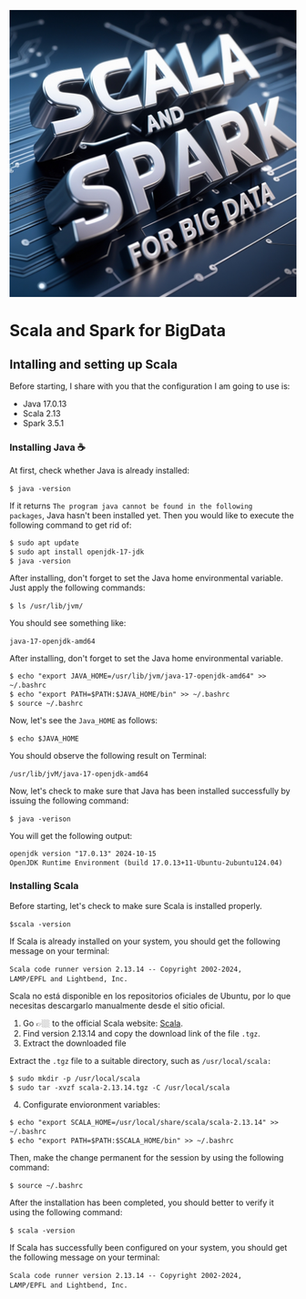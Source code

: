 ![](https://raw.githubusercontent.com/gabrielfernando01/scala_and_spark_for_bd/main/image/cover.jpg)

# Scala and Spark for BigData

## Intalling and setting up Scala

Before starting, I share with you that the configuration I am going to use is:

- Java 17.0.13
- Scala 2.13
- Spark 3.5.1

### Installing Java ☕

 At first, check whether Java is already installed:
 
 <code>$ java -version</code>
 
 If it returns <code>The program java cannot be found in the following packages</code>, Java hasn't been installed yet. Then you would like to execute the following command to get rid of:

```
$ sudo apt update
$ sudo apt install openjdk-17-jdk
$ java -version
```

After installing, don't forget to set the Java home environmental variable. Just apply the following commands:

<code>$ ls /usr/lib/jvm/ </code>

You should see something like:

<code>java-17-openjdk-amd64</code>

After installing, don't forget to set the Java home environmental variable.

```
$ echo "export JAVA_HOME=/usr/lib/jvm/java-17-openjdk-amd64" >> ~/.bashrc
$ echo "export PATH=$PATH:$JAVA_HOME/bin" >> ~/.bashrc
$ source ~/.bashrc
```

Now, let's see the <code>Java_HOME</code> as follows:

<code>$ echo $JAVA_HOME</code>

You should observe the following result on Terminal:

<code>/usr/lib/jvM/java-17-openjdk-amd64</code>

Now, let's check to make sure that Java has been installed successfully by issuing the following command:

<code>$ java -verison</code>

You will get the following output:

```
openjdk version "17.0.13" 2024-10-15
OpenJDK Runtime Environment (build 17.0.13+11-Ubuntu-2ubuntu124.04)
```

### Installing Scala

 Before starting, let's check to make sure Scala is installed properly.
 
 <code>$scala -version</code>
 
If Scala is already installed on your system, you should get the following message on your terminal:

<code>Scala code runner version 2.13.14 -- Copyright 2002-2024, LAMP/EPFL and Lightbend, Inc.</code>

Scala no está disponible en los repositorios oficiales de Ubuntu, por lo que necesitas descargarlo manualmente desde el sitio oficial. 

1. Go 👉🏼 to the official Scala website: [Scala](https://www.scala-lang.org/).
2. Find version 2.13.14 and copy the download link of the file <code>.tgz</code>.
3. Extract the downloaded file

Extract the <code>.tgz</code> file to a suitable directory, such as <code>/usr/local/scala:</code>

```
$ sudo mkdir -p /usr/local/scala
$ sudo tar -xvzf scala-2.13.14.tgz -C /usr/local/scala
```

4. Configurate envioronment variables:

```
$ echo "export SCALA_HOME=/usr/local/share/scala/scala-2.13.14" >> ~/.bashrc
$ echo "export PATH=$PATH:$SCALA_HOME/bin" >> ~/.bashrc
```

Then, make the change permanent for the session by using the following command:

<code>$ source ~/.bashrc</code>

After the installation has been completed, you should better to verify it using the following command:

<code>$ scala -version</code>

If Scala has successfully been configured on your system, you should get the following message on your terminal:

<code>Scala code runner version 2.13.14 -- Copyright 2002-2024, LAMP/EPFL and Lightbend, Inc.</code>


